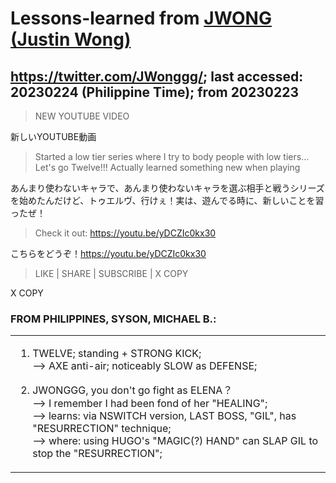 # Lessons-learned from [JWONG (Justin Wong)](https://twitter.com/JWonggg?ref_src=twsrc%5Egoogle%7Ctwcamp%5Eserp%7Ctwgr%5Eauthor)

## https://twitter.com/JWonggg/; last accessed: 20230224 (Philippine Time); from 20230223

> NEW YOUTUBE VIDEO

新しいYOUTUBE動画

> Started a low tier series where I try to body people with low tiers... Let's go Twelve!!! Actually learned something new when playing

あんまり使わないキャラで、あんまり使わないキャラを選ぶ相手と戦うシリーズを始めたんだけど、トゥエルヴ、行けぇ！実は、遊んでる時に、新しいことを習ったぜ！

> Check it out: https://youtu.be/yDCZIc0kx30

こちらをどうぞ！https://youtu.be/yDCZIc0kx30

> LIKE | SHARE | SUBSCRIBE | X COPY

X COPY

### FROM PHILIPPINES, SYSON, MICHAEL B.:

   <table>
 <tr><td>
   
1) TWELVE; standing + STRONG KICK;<br/>
--> AXE anti-air; noticeably SLOW as DEFENSE;

2) JWONGGG, you don't go fight as ELENA？<br/>
   --> I remember I had been fond of her "HEALING";<br/>
   --> learns: via NSWITCH version, LAST BOSS, "GIL", has "RESURRECTION" technique;<br/>
   --> where: using HUGO's "MAGIC(?) HAND" can SLAP GIL to stop the "RESURRECTION";
				
  </td></tr>
</table>


